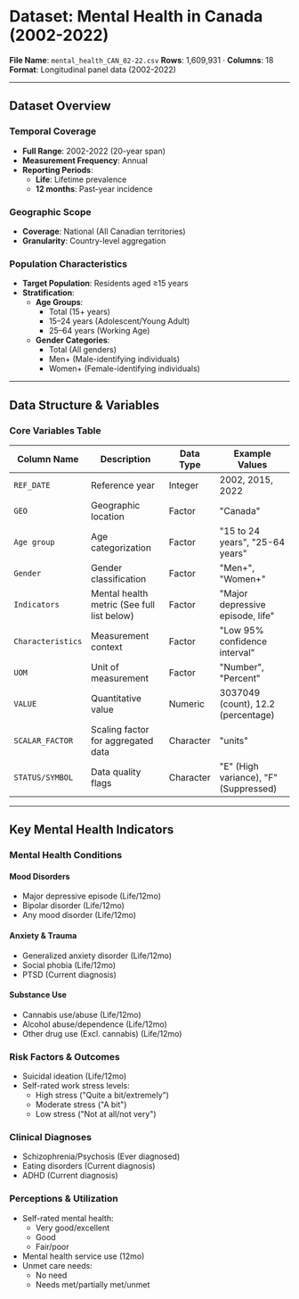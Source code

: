 # Dataset: Mental Health in Canada (2002-2022)

**File Name**: `mental_health_CAN_02-22.csv`
**Rows**: 1,609,931 · **Columns**: 18
**Format**: Longitudinal panel data (2002-2022)

---

## Dataset Overview

### Temporal Coverage

- **Full Range**: 2002-2022 (20-year span)
- **Measurement Frequency**: Annual
- **Reporting Periods**:
  - **Life**: Lifetime prevalence
  - **12 months**: Past-year incidence

### Geographic Scope

- **Coverage**: National (All Canadian territories)
- **Granularity**: Country-level aggregation

### Population Characteristics

- **Target Population**: Residents aged ≥15 years
- **Stratification**:
  - **Age Groups**:
    - Total (15+ years)
    - 15–24 years (Adolescent/Young Adult)
    - 25–64 years (Working Age)
  - **Gender Categories**:
    - Total (All genders)
    - Men+ (Male-identifying individuals)
    - Women+ (Female-identifying individuals)

---

## Data Structure & Variables

### Core Variables Table

| Column Name       | Description                                | Data Type | Example Values                        |
| ----------------- | ------------------------------------------ | --------- | ------------------------------------- |
| `REF_DATE`        | Reference year                             | Integer   | 2002, 2015, 2022                      |
| `GEO`             | Geographic location                        | Factor    | "Canada"                              |
| `Age group`       | Age categorization                         | Factor    | "15 to 24 years", "25-64 years"       |
| `Gender`          | Gender classification                      | Factor    | "Men+", "Women+"                      |
| `Indicators`      | Mental health metric (See full list below) | Factor    | "Major depressive episode, life"      |
| `Characteristics` | Measurement context                        | Factor    | "Low 95% confidence interval"         |
| `UOM`             | Unit of measurement                        | Factor    | "Number", "Percent"                   |
| `VALUE`           | Quantitative value                         | Numeric   | 3037049 (count), 12.2 (percentage)    |
| `SCALAR_FACTOR`   | Scaling factor for aggregated data         | Character | "units"                               |
| `STATUS/SYMBOL`   | Data quality flags                         | Character | "E" (High variance), "F" (Suppressed) |

---

## Key Mental Health Indicators

### Mental Health Conditions

#### Mood Disorders

- Major depressive episode (Life/12mo)
- Bipolar disorder (Life/12mo)
- Any mood disorder (Life/12mo)

#### Anxiety & Trauma

- Generalized anxiety disorder (Life/12mo)
- Social phobia (Life/12mo)
- PTSD (Current diagnosis)

#### Substance Use

- Cannabis use/abuse (Life/12mo)
- Alcohol abuse/dependence (Life/12mo)
- Other drug use (Excl. cannabis) (Life/12mo)

### Risk Factors & Outcomes

- Suicidal ideation (Life/12mo)
- Self-rated work stress levels:
  - High stress ("Quite a bit/extremely")
  - Moderate stress ("A bit")
  - Low stress ("Not at all/not very")

### Clinical Diagnoses

- Schizophrenia/Psychosis (Ever diagnosed)
- Eating disorders (Current diagnosis)
- ADHD (Current diagnosis)

### Perceptions & Utilization

- Self-rated mental health:
  - Very good/excellent
  - Good
  - Fair/poor
- Mental health service use (12mo)
- Unmet care needs:
  - No need
  - Needs met/partially met/unmet



